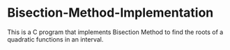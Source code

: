 # Bisection-Method-Implementation
This is a C program that implements Bisection Method to find the roots of a quadratic functions in an interval.

